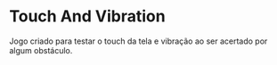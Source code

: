 # Touch And Vibration

Jogo criado para testar o touch da tela e vibração ao ser acertado por algum obstáculo.
